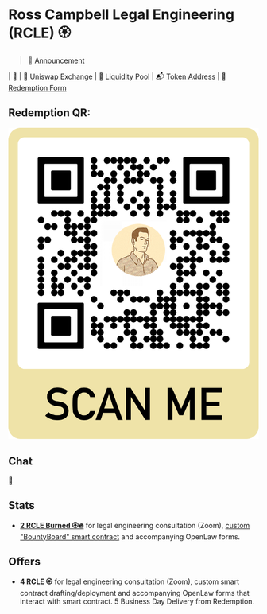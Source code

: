 # Ross Campbell Legal Engineering (RCLE) 🏵️
> 📢 [Announcement](https://twitter.com/r_ross_campbell/status/1157701745281241090?s=20) 


| [🎩](https://github.com/trustwallet/tokens/blob/master/tokens/0x5a844590c5b8f40ae56190771d06c60b9ab1da1c.png) 
| 
🦄 [Uniswap Exchange](https://uniswap.exchange/swap/0x5a844590c5b8f40ae56190771d06c60b9ab1da1c) |
🍲 [Liquidity Pool](https://etherscan.io/address/0xd994b83f2fca809704d6819935d89f3d0f5de555) |
📬 [Token Address](https://etherscan.io/address/0x5a844590c5b8f40ae56190771d06c60b9ab1da1c) |
🤝 [Redemption Form](https://app.openlaw.io/template/Redeem%20RCLE)

## Redemption QR: 

![Redeem RCLE on OpenLaw](https://github.com/Ro5s/RCLE/blob/master/frame(1).png)

## Chat 

[💬](https://gitter.im/LegalEngineerChat/community)

## Stats

* [**2 RCLE Burned 🏵️🔥**](https://etherscan.io/tx/0x4ff37e536a93041453eeed34da47cafcb4a46fef645a5ad36562fc7bf0716b7c) for legal engineering consultation (Zoom), [custom "BountyBoard" smart contract](https://etherscan.io/address/0x1c7e265685914927925d6e930a809e942b538db3#code) and accompanying OpenLaw forms.

## Offers

* **4 RCLE 🏵️** for legal engineering consultation (Zoom), custom smart contract drafting/deployment and accompanying OpenLaw forms that interact with smart contract. 5 Business Day Delivery from Redemption.

